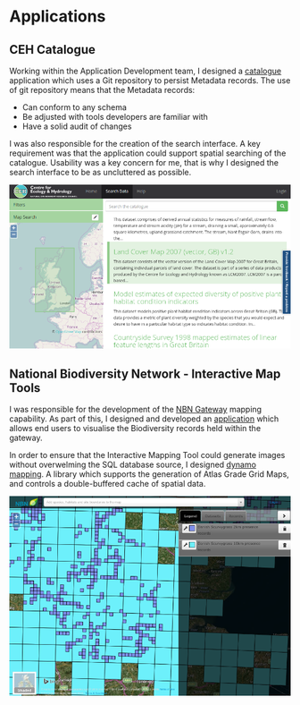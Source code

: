 # Applications

## CEH Catalogue

Working within the Application Development team, I designed a [catalogue][CEH Catalogue] application which uses a Git repository to persist Metadata records. The use of git repository means that the Metadata records:

- Can conform to any schema 
- Be adjusted with tools developers are familiar with
- Have a solid audit of changes

I was also responsible for the creation of the search interface. A key requirement was that the application could support spatial searching of the catalogue. Usability was a key concern for me, that is why I designed the search interface to be as uncluttered as possible. 

[![CEH Catalogue](images/screenshots/ceh-catalogue.png)][CEH Catalogue]

## National Biodiversity Network - Interactive Map Tools

I was responsible for the development of the [NBN Gateway](http://data.nbn.org.uk) mapping capability. As part of this, I designed and developed an [application][NBN IMT] which allows end users to visualise the Biodiversity records held within the gateway.

In order to ensure that the Interactive Mapping Tool could generate images without overwelming the SQL database source, I designed [dynamo mapping][dynamo]. A library which supports the generation of Atlas Grade Grid Maps, and controls a double-buffered cache of spatial data.

[![NBN Gateway Interactive Mapper](images/screenshots/nbn-gateway.png)][NBN IMT]

[NBN IMT]: https://data.nbn.org.uk/imt "National Biodiversity Network"
[dynamo]: https://github.com/NERC-CEH/dynamo-mapping "Dynamo Mapping Repository"
[CEH Catalogue]: https://catalogue.ceh.ac.uk "CEH Metadata Catalogue"